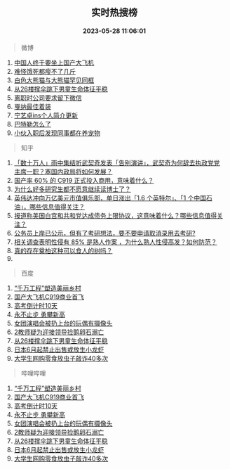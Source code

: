<div align="center"><h2>实时热搜榜</h2><h4>2023-05-28 11:06:01</h4></div>

> 微博  

1. [中国人终于要坐上国产大飞机](https://s.weibo.com/weibo?q=%23%E4%B8%AD%E5%9B%BD%E4%BA%BA%E7%BB%88%E4%BA%8E%E8%A6%81%E5%9D%90%E4%B8%8A%E5%9B%BD%E4%BA%A7%E5%A4%A7%E9%A3%9E%E6%9C%BA%23&t=31&band_rank=1&Refer=top)<br />
2. [难怪饿死都瘦不了几斤](https://s.weibo.com/weibo?q=%E9%9A%BE%E6%80%AA%E9%A5%BF%E6%AD%BB%E9%83%BD%E7%98%A6%E4%B8%8D%E4%BA%86%E5%87%A0%E6%96%A4&t=31&band_rank=2&Refer=top)<br />
3. [白色大熊猫与大熊猫罕见同框](https://s.weibo.com/weibo?q=%23%E7%99%BD%E8%89%B2%E5%A4%A7%E7%86%8A%E7%8C%AB%E4%B8%8E%E5%A4%A7%E7%86%8A%E7%8C%AB%E7%BD%95%E8%A7%81%E5%90%8C%E6%A1%86%23&t=31&band_rank=3&Refer=top)<br />
4. [从26楼撑伞跳下男童生命体征平稳](https://s.weibo.com/weibo?q=%23%E4%BB%8E26%E6%A5%BC%E6%92%91%E4%BC%9E%E8%B7%B3%E4%B8%8B%E7%94%B7%E7%AB%A5%E7%94%9F%E5%91%BD%E4%BD%93%E5%BE%81%E5%B9%B3%E7%A8%B3%23&t=31&band_rank=4&Refer=top)<br />
5. [离职时公司要求留下微信](https://s.weibo.com/weibo?q=%23%E7%A6%BB%E8%81%8C%E6%97%B6%E5%85%AC%E5%8F%B8%E8%A6%81%E6%B1%82%E7%95%99%E4%B8%8B%E5%BE%AE%E4%BF%A1%23&t=31&band_rank=5&Refer=top)<br />
6. [戛纳最佳着装](https://s.weibo.com/weibo?q=%E6%88%9B%E7%BA%B3%E6%9C%80%E4%BD%B3%E7%9D%80%E8%A3%85&t=31&band_rank=6&Refer=top)<br />
7. [宁艺卓ins个人简介更新](https://s.weibo.com/weibo?q=%23%E5%AE%81%E8%89%BA%E5%8D%93ins%E4%B8%AA%E4%BA%BA%E7%AE%80%E4%BB%8B%E6%9B%B4%E6%96%B0%23&t=31&band_rank=7&Refer=top)<br />
8. [巴特勒怎么了](https://s.weibo.com/weibo?q=%E5%B7%B4%E7%89%B9%E5%8B%92%E6%80%8E%E4%B9%88%E4%BA%86&t=31&band_rank=8&Refer=top)<br />
9. [小伙入职后发现同事都在养宠物](https://s.weibo.com/weibo?q=%23%E5%B0%8F%E4%BC%99%E5%85%A5%E8%81%8C%E5%90%8E%E5%8F%91%E7%8E%B0%E5%90%8C%E4%BA%8B%E9%83%BD%E5%9C%A8%E5%85%BB%E5%AE%A0%E7%89%A9%23&t=31&band_rank=9&Refer=top)<br />

> 知乎  

1. [「数十万人」雨中集结听武契奇发表「告别演讲」，武契奇为何辞去执政党党主席一职？塞国内政局将如何发展？](https://www.zhihu.com/question/603283312)<br />
2. [国产率 60% 的 C919 正式投入商用，意味着什么？](https://www.zhihu.com/question/603289064)<br />
3. [为什么好多研究生都不愿意继续读博士了？](https://www.zhihu.com/question/575717530)<br />
4. [英伟达冲向万亿美元市值俱乐部，单日涨出「1.6 个英特尔」、「1 个中国石油」，哪些信息值得关注？](https://www.zhihu.com/question/603327119)<br />
5. [报道称美国白宫和共和党达成债务上限协议，这意味着什么？哪些信息值得关注？](https://www.zhihu.com/question/603453790)<br />
6. [公务员上岸已公示，但有了考研想法，要不要申请取消录用去考研?](https://www.zhihu.com/question/602976700)<br />
7. [相关调查表明性侵有 85% 是熟人作案 ，为什么熟人性侵高发？如何防范？](https://www.zhihu.com/question/598215313)<br />
8. [真的存在奠柏这种可以食人的树吗？](https://www.zhihu.com/question/30746016)<br />
9. []()<br />

> 百度  

1. [“千万工程”塑造美丽乡村](https://www.baidu.com/s?wd=%E2%80%9C%E5%8D%83%E4%B8%87%E5%B7%A5%E7%A8%8B%E2%80%9D%E5%A1%91%E9%80%A0%E7%BE%8E%E4%B8%BD%E4%B9%A1%E6%9D%91&sa=fyb_news&rsv_dl=fyb_news)<br />
2. [国产大飞机C919商业首飞](https://www.baidu.com/s?wd=%E5%9B%BD%E4%BA%A7%E5%A4%A7%E9%A3%9E%E6%9C%BAC919%E5%95%86%E4%B8%9A%E9%A6%96%E9%A3%9E&sa=fyb_news&rsv_dl=fyb_news)<br />
3. [高考倒计时10天](https://www.baidu.com/s?wd=%E9%AB%98%E8%80%83%E5%80%92%E8%AE%A1%E6%97%B610%E5%A4%A9&sa=fyb_news&rsv_dl=fyb_news)<br />
4. [永不止步 勇攀新高](https://www.baidu.com/s?wd=%E6%B0%B8%E4%B8%8D%E6%AD%A2%E6%AD%A5+%E5%8B%87%E6%94%80%E6%96%B0%E9%AB%98&sa=fyb_news&rsv_dl=fyb_news)<br />
5. [女团演唱会被扔上台的玩偶有摄像头](https://www.baidu.com/s?wd=%E5%A5%B3%E5%9B%A2%E6%BC%94%E5%94%B1%E4%BC%9A%E8%A2%AB%E6%89%94%E4%B8%8A%E5%8F%B0%E7%9A%84%E7%8E%A9%E5%81%B6%E6%9C%89%E6%91%84%E5%83%8F%E5%A4%B4&sa=fyb_news&rsv_dl=fyb_news)<br />
6. [2教师疑为迎接领导捡鹅卵石溺亡](https://www.baidu.com/s?wd=2%E6%95%99%E5%B8%88%E7%96%91%E4%B8%BA%E8%BF%8E%E6%8E%A5%E9%A2%86%E5%AF%BC%E6%8D%A1%E9%B9%85%E5%8D%B5%E7%9F%B3%E6%BA%BA%E4%BA%A1&sa=fyb_news&rsv_dl=fyb_news)<br />
7. [从26楼撑伞跳下男童生命体征平稳](https://www.baidu.com/s?wd=%E4%BB%8E26%E6%A5%BC%E6%92%91%E4%BC%9E%E8%B7%B3%E4%B8%8B%E7%94%B7%E7%AB%A5%E7%94%9F%E5%91%BD%E4%BD%93%E5%BE%81%E5%B9%B3%E7%A8%B3&sa=fyb_news&rsv_dl=fyb_news)<br />
8. [日本6月起禁止出售或放生小龙虾](https://www.baidu.com/s?wd=%E6%97%A5%E6%9C%AC6%E6%9C%88%E8%B5%B7%E7%A6%81%E6%AD%A2%E5%87%BA%E5%94%AE%E6%88%96%E6%94%BE%E7%94%9F%E5%B0%8F%E9%BE%99%E8%99%BE&sa=fyb_news&rsv_dl=fyb_news)<br />
9. [大学生网购零食放虫子敲诈40多次](https://www.baidu.com/s?wd=%E5%A4%A7%E5%AD%A6%E7%94%9F%E7%BD%91%E8%B4%AD%E9%9B%B6%E9%A3%9F%E6%94%BE%E8%99%AB%E5%AD%90%E6%95%B2%E8%AF%8840%E5%A4%9A%E6%AC%A1&sa=fyb_news&rsv_dl=fyb_news)<br />

> 哔哩哔哩  

1. [“千万工程”塑造美丽乡村](https://www.baidu.com/s?wd=%E2%80%9C%E5%8D%83%E4%B8%87%E5%B7%A5%E7%A8%8B%E2%80%9D%E5%A1%91%E9%80%A0%E7%BE%8E%E4%B8%BD%E4%B9%A1%E6%9D%91&sa=fyb_news&rsv_dl=fyb_news)<br />
2. [国产大飞机C919商业首飞](https://www.baidu.com/s?wd=%E5%9B%BD%E4%BA%A7%E5%A4%A7%E9%A3%9E%E6%9C%BAC919%E5%95%86%E4%B8%9A%E9%A6%96%E9%A3%9E&sa=fyb_news&rsv_dl=fyb_news)<br />
3. [高考倒计时10天](https://www.baidu.com/s?wd=%E9%AB%98%E8%80%83%E5%80%92%E8%AE%A1%E6%97%B610%E5%A4%A9&sa=fyb_news&rsv_dl=fyb_news)<br />
4. [永不止步 勇攀新高](https://www.baidu.com/s?wd=%E6%B0%B8%E4%B8%8D%E6%AD%A2%E6%AD%A5+%E5%8B%87%E6%94%80%E6%96%B0%E9%AB%98&sa=fyb_news&rsv_dl=fyb_news)<br />
5. [女团演唱会被扔上台的玩偶有摄像头](https://www.baidu.com/s?wd=%E5%A5%B3%E5%9B%A2%E6%BC%94%E5%94%B1%E4%BC%9A%E8%A2%AB%E6%89%94%E4%B8%8A%E5%8F%B0%E7%9A%84%E7%8E%A9%E5%81%B6%E6%9C%89%E6%91%84%E5%83%8F%E5%A4%B4&sa=fyb_news&rsv_dl=fyb_news)<br />
6. [2教师疑为迎接领导捡鹅卵石溺亡](https://www.baidu.com/s?wd=2%E6%95%99%E5%B8%88%E7%96%91%E4%B8%BA%E8%BF%8E%E6%8E%A5%E9%A2%86%E5%AF%BC%E6%8D%A1%E9%B9%85%E5%8D%B5%E7%9F%B3%E6%BA%BA%E4%BA%A1&sa=fyb_news&rsv_dl=fyb_news)<br />
7. [从26楼撑伞跳下男童生命体征平稳](https://www.baidu.com/s?wd=%E4%BB%8E26%E6%A5%BC%E6%92%91%E4%BC%9E%E8%B7%B3%E4%B8%8B%E7%94%B7%E7%AB%A5%E7%94%9F%E5%91%BD%E4%BD%93%E5%BE%81%E5%B9%B3%E7%A8%B3&sa=fyb_news&rsv_dl=fyb_news)<br />
8. [日本6月起禁止出售或放生小龙虾](https://www.baidu.com/s?wd=%E6%97%A5%E6%9C%AC6%E6%9C%88%E8%B5%B7%E7%A6%81%E6%AD%A2%E5%87%BA%E5%94%AE%E6%88%96%E6%94%BE%E7%94%9F%E5%B0%8F%E9%BE%99%E8%99%BE&sa=fyb_news&rsv_dl=fyb_news)<br />
9. [大学生网购零食放虫子敲诈40多次](https://www.baidu.com/s?wd=%E5%A4%A7%E5%AD%A6%E7%94%9F%E7%BD%91%E8%B4%AD%E9%9B%B6%E9%A3%9F%E6%94%BE%E8%99%AB%E5%AD%90%E6%95%B2%E8%AF%8840%E5%A4%9A%E6%AC%A1&sa=fyb_news&rsv_dl=fyb_news)<br />
